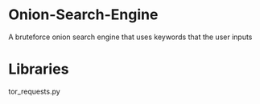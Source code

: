 # Onion-Search-Engine
A bruteforce onion search engine that uses keywords that the user inputs

# Libraries
tor_requests.py

